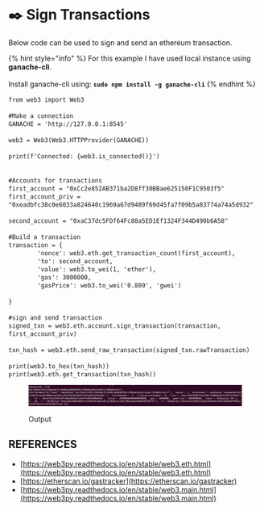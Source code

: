 # ✒️ Sign Transactions

Below code can be used to sign and send an ethereum transaction.

{% hint style="info" %}
For this example I have used local instance using **ganache-cli**.\
\
Install ganache-cli using: **`sudo npm install -g ganache-cli`**
{% endhint %}

```
from web3 import Web3

#Make a connection
GANACHE = 'http://127.0.0.1:8545'

web3 = Web3(Web3.HTTPProvider(GANACHE))

print(f'Connected: {web3.is_connected()}')


#Accounts for transactions
first_account = "0xCc2e852AB371ba2D8ff30BBae625150F1C9503f5"
first_account_priv = "0xeadbfc38c0e6033a824640c1969a67d9489f69d45fa7f09b5a83774a74a5d932"

second_account = "0xaC37dc5FDf64Fc88a5ED1Ef1324F344D490b6A58"

#Build a transaction
transaction = {
        'nonce': web3.eth.get_transaction_count(first_account),
        'to': second_account,
        'value': web3.to_wei(1, 'ether'),
        'gas': 3000000,
        'gasPrice': web3.to_wei('0.809', 'gwei')

}

#sign and send transaction
signed_txn = web3.eth.account.sign_transaction(transaction, first_account_priv)

txn_hash = web3.eth.send_raw_transaction(signed_txn.rawTransaction)

print(web3.to_hex(txn_hash))
print(web3.eth.get_transaction(txn_hash))

```

<figure><img src="../../../.gitbook/assets/image (1) (1) (1) (1) (1) (1) (1) (1) (1).png" alt=""><figcaption><p>Output</p></figcaption></figure>





## REFERENCES

* [https://web3py.readthedocs.io/en/stable/web3.eth.html](https://web3py.readthedocs.io/en/stable/web3.eth.html)
* [https://etherscan.io/gastracker](https://etherscan.io/gastracker)
* [https://web3py.readthedocs.io/en/stable/web3.main.html](https://web3py.readthedocs.io/en/stable/web3.main.html)
